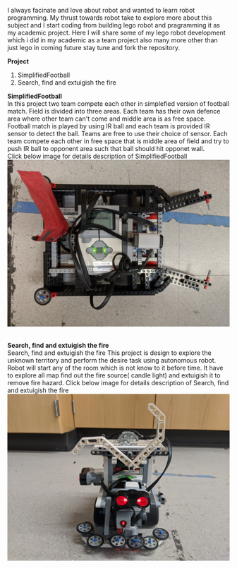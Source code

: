 I always facinate and love about robot and wanted to learn robot programming. My thrust towards robot take to explore more about this 
subject and I start coding from building lego robot and pragramming it as my academic project. Here I will share some of my lego robot 
development which i did in my academic as a team project also many more other than just lego in coming future stay tune and fork the 
repository.

**Project**
  1) SimplifiedFootball
  2) Search, find and extuigish the fire
  
  **SimplifiedFootball**<br/>
In this project two team compete each other in simplefied version of football match. Field is divided into three areas. Each team has their own defence area where other team can't come and middle area is as free space. Football match is played by using IR ball and each team is provided IR sensor to detect the ball. Teams are free to use their choice of sensor. Each team compete each other in free space that is middle area of field and try to push IR ball to opponent area such that ball should hit opponet wall.
<br/>Click below image for details description of SimplifiedFootball
[![Watch Video here](https://github.com/BhaskarTrivedi/Robotics/blob/master/SimplifiedFootball/Image/IMG_20191212_170613.jpg)](https://github.com/BhaskarTrivedi/Robotics/tree/master/SimplifiedFootball)
 
<br/>**Search, find and extuigish the fire**<br/>
Search, find and extuigish the fire This project is design to explore the unknown territory and perform the desire task using autonomous 
robot. Robot will start any of the room which is not know to it before time. It have to explore all map find out the fire source( candle 
light) and extuigish it to remove fire hazard.
Click below image for details description of Search, find and extuigish the fire
[![Watch Video here](https://github.com/BhaskarTrivedi/Robotics/blob/master/Search_find_extuigish_the_fire/Image/IMG_20191125_133910.jpg)](https://github.com/BhaskarTrivedi/Robotics/tree/master/Search_find_extuigish_the_fire)
